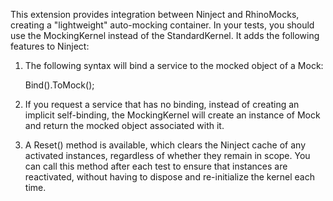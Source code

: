 This extension provides integration between Ninject and RhinoMocks, creating a "lightweight" auto-mocking container.
In your tests, you should use the MockingKernel instead of the StandardKernel. It adds the following features to Ninject:

1. The following syntax will bind a service to the mocked object of a Mock<T>:

    Bind<IService>().ToMock();

2. If you request a service that has no binding, instead of creating an implicit self-binding, the MockingKernel
   will create an instance of Mock<T> and return the mocked object associated with it.

3. A Reset() method is available, which clears the Ninject cache of any activated instances, regardless of whether they
   remain in scope. You can call this method after each test to ensure that instances are reactivated, without having
   to dispose and re-initialize the kernel each time.

